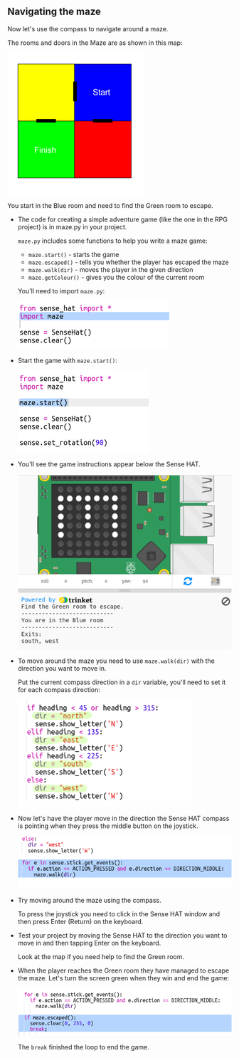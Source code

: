 ## Navigating the maze

Now let's use the compass to navigate around a maze.

The rooms and doors in the Maze are as shown in this map:

![screenshot](images/compass-maze-map.png)

You start in the Blue room and need to find the Green room to escape.

+ The code for creating a simple adventure game (like the one in the RPG project) is in maze.py in your project.
    
    `maze.py` includes some functions to help you write a maze game:
    
    + `maze.start()` - starts the game
    + `maze.escaped()` - tells you whether the player has escaped the maze
    + `maze.walk(dir)` - moves the player in the given direction
    + `maze.getColour()` - gives you the colour of the current room
    
    You'll need to import `maze.py`:
    
    ![screenshot](images/compass-import.png)

+ Start the game with `maze.start()`:
    
    ![screenshot](images/compass-start.png)

+ You'll see the game instructions appear below the Sense HAT.
    
    ![screenshot](images/compass-start-test.png)

+ To move around the maze you need to use `maze.walk(dir)` with the direction you want to move in.
    
    Put the current compass direction in a `dir` variable, you'll need to set it for each compass direction:
    
    ![screenshot](images/compass-dir.png)

+ Now let's have the player move in the direction the Sense HAT compass is pointing when they press the middle button on the joystick.
    
    ![screenshot](images/compass-joystick.png)

+ Try moving around the maze using the compass.
    
    To press the joystick you need to click in the Sense HAT window and then press Enter (Return) on the keyboard.

+ Test your project by moving the Sense HAT to the direction you want to move in and then tapping Enter on the keyboard.
    
    Look at the map if you need help to find the Green room.

+ When the player reaches the Green room they have managed to escape the maze. Let's turn the screen green when they win and end the game:
    
    ![screenshot](images/compass-end.png)
    
    The `break` finished the loop to end the game.